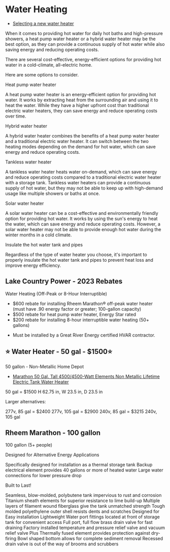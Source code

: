 # Water Heating

- [Selecting a new water heater](https://www.energy.gov/energysaver/selecting-new-water-heater)

When it comes to providing hot water for daily hot baths and high-pressure showers, a heat pump water heater or a hybrid water heater may be the best option, as they can provide a continuous supply of hot water while also saving energy and reducing operating costs. 

There are several cost-effective, energy-efficient options for providing hot water in a cold-climate, all-electric home. 

Here are some options to consider.

Heat pump water heater

A heat pump water heater is an energy-efficient option for providing hot water. It works by extracting heat from the surrounding air and using it to heat the water. While they have a higher upfront cost than traditional electric water heaters, they can save energy and reduce operating costs over time.

Hybrid water heater

A hybrid water heater combines the benefits of a heat pump water heater and a traditional electric water heater. It can switch between the two heating modes depending on the demand for hot water, which can save energy and reduce operating costs.

Tankless water heater

A tankless water heater heats water on-demand, which can save energy and reduce operating costs compared to a traditional electric water heater with a storage tank. Tankless water heaters can provide a continuous supply of hot water, but they may not be able to keep up with high-demand usage like multiple showers or baths at once.

Solar water heater

A solar water heater can be a cost-effective and environmentally friendly option for providing hot water. It works by using the sun's energy to heat the water, which can save energy and reduce operating costs. However, a solar water heater may not be able to provide enough hot water during the winter months in a cold climate.

Insulate the hot water tank and pipes

Regardless of the type of water heater you choose, it's important to properly insulate the hot water tank and pipes to prevent heat loss and improve energy efficiency.

## Lake Country Power - 2023 Rebates

Water Heating (Off-Peak or 8-Hour Interruptible)

- $600 rebate for installing Rheem Marathon®
off-peak water heater (must have .90 energy factor or
greater; 100-gallon capacity)
- $500 rebate for heat pump water heater,
Energy Star rated
- $200 rebate for installing 8-hour interruptible
water heating (50+ gallons)

* Must be installed by a Great River Energy certified HVAR contractor.

## ⭐ Water Heater - 50 gal - $1500⭐

50 gallon - Non-Metallic Home Depot 

- [Marathon 50 Gal. Tall 4500/4500-Watt Elements Non Metallic Lifetime Electric Tank Water Heater](https://www.homedepot.com/p/Rheem-Marathon-50-Gal-Tall-4500-4500-Watt-Elements-Non-Metallic-Lifetime-Electric-Tank-Water-Heater-MR50245/205466186)

50 gal = $1500  H 62.75 in, W 23.5 in, D 23.5 in

Larger alternatives:

277v,  85 gal = $2400
277v, 105 gal = $2900
240v,  85 gal = $3215
240v, 105 gal

## Rheem Marathon - 100 gallon

100 gallon (5+ people)

Designed for Alternative Energy Applications

Specifically designed for installation as a thermal storage tank
Backup electrical element provides 40 gallons or more of heated water
Large water connections for lower pressure drop

Built to Last!

Seamless, blow-molded, polybutene tank impervious to rust and corrosion
Titanium sheath elements for superior resistance to lime build-up
Multiple layers of filament wound fiberglass give the tank unmatched strength
Tough molded polyethylene outer shell resists dents and scratches
Designed for Easy installation
Lightweight
Water port fittings located at front of storage tank for convenient access
Full port, full flow brass drain valve for fast draining
Factory installed temperature and pressure relief valve and vacuum relief valve
Plus
Thermally fused element provides protection against dry-firing
Bowl shaped bottom allows for complete sediment removal
Recessed drain valve is out of the way of brooms and scrubbers